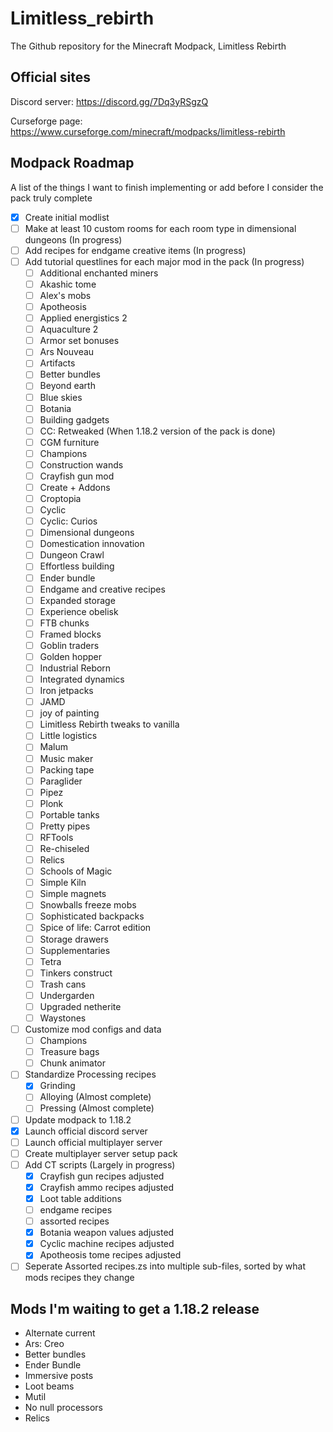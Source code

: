 # Limitless_rebirth
The Github repository for the Minecraft Modpack, Limitless Rebirth

## Official sites

Discord server: https://discord.gg/7Dq3yRSgzQ

Curseforge page: https://www.curseforge.com/minecraft/modpacks/limitless-rebirth

## Modpack Roadmap
A list of the things I want to finish implementing or add before I consider the pack truly complete
- [X] Create initial modlist
- [ ] Make at least 10 custom rooms for each room type in dimensional dungeons (In progress)
- [ ] Add recipes for endgame creative items (In progress)
- [ ] Add tutorial questlines for each major mod in the pack (In progress)
  - [ ] Additional enchanted miners
  - [ ] Akashic tome
  - [ ] Alex's mobs
  - [ ] Apotheosis
  - [ ] Applied energistics 2
  - [ ] Aquaculture 2
  - [ ] Armor set bonuses
  - [ ] Ars Nouveau
  - [ ] Artifacts
  - [ ] Better bundles
  - [ ] Beyond earth
  - [ ] Blue skies
  - [ ] Botania
  - [ ] Building gadgets
  - [ ] CC: Retweaked (When 1.18.2 version of the pack is done)
  - [ ] CGM furniture
  - [ ] Champions
  - [ ] Construction wands
  - [ ] Crayfish gun mod
  - [ ] Create + Addons
  - [ ] Croptopia
  - [ ] Cyclic
  - [ ] Cyclic: Curios
  - [ ] Dimensional dungeons
  - [ ] Domestication innovation
  - [ ] Dungeon Crawl
  - [ ] Effortless building
  - [ ] Ender bundle
  - [ ] Endgame and creative recipes
  - [ ] Expanded storage
  - [ ] Experience obelisk
  - [ ] FTB chunks
  - [ ] Framed blocks
  - [ ] Goblin traders
  - [ ] Golden hopper
  - [ ] Industrial Reborn
  - [ ] Integrated dynamics
  - [ ] Iron jetpacks
  - [ ] JAMD
  - [ ] joy of painting
  - [ ] Limitless Rebirth tweaks to vanilla
  - [ ] Little logistics
  - [ ] Malum
  - [ ] Music maker
  - [ ] Packing tape
  - [ ] Paraglider
  - [ ] Pipez
  - [ ] Plonk
  - [ ] Portable tanks
  - [ ] Pretty pipes
  - [ ] RFTools
  - [ ] Re-chiseled
  - [ ] Relics
  - [ ] Schools of Magic
  - [ ] Simple Kiln
  - [ ] Simple magnets
  - [ ] Snowballs freeze mobs
  - [ ] Sophisticated backpacks
  - [ ] Spice of life: Carrot edition
  - [ ] Storage drawers
  - [ ] Supplementaries
  - [ ] Tetra
  - [ ] Tinkers construct
  - [ ] Trash cans
  - [ ] Undergarden
  - [ ] Upgraded netherite
  - [ ] Waystones 
- [ ] Customize mod configs and data
  - [ ] Champions
  - [ ] Treasure bags
  - [ ] Chunk animator
- [ ] Standardize Processing recipes
  - [X] Grinding
  - [ ] Alloying (Almost complete)
  - [ ] Pressing (Almost complete)
- [ ] Update modpack to 1.18.2
- [X] Launch official discord server
- [ ] Launch official multiplayer server
- [ ] Create multiplayer server setup pack
- [ ] Add CT scripts (Largely in progress)
  - [X] Crayfish gun recipes adjusted
  - [X] Crayfish ammo recipes adjusted
  - [X] Loot table additions
  - [ ] endgame recipes
  - [ ] assorted recipes
  - [X] Botania weapon values adjusted
  - [X] Cyclic machine recipes adjusted
  - [X] Apotheosis tome recipes adjusted
- [ ] Seperate Assorted recipes.zs into multiple sub-files, sorted by what mods recipes they change

## Mods I'm waiting to get a 1.18.2 release
- Alternate current
- Ars: Creo 
- Better bundles
- Ender Bundle
- Immersive posts
- Loot beams
- Mutil
- No null processors
- Relics
